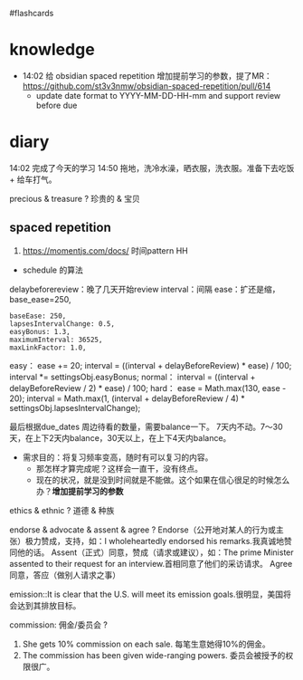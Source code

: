 #flashcards 

# knowledge
- 14:02 给 obsidian spaced repetition 增加提前学习的参数，提了MR：https://github.com/st3v3nmw/obsidian-spaced-repetition/pull/614
	- update date format to YYYY-MM-DD-HH-mm and support review before due


# diary
14:02 完成了今天的学习
14:50 拖地，洗冷水澡，晒衣服，洗衣服。准备下去吃饭 + 给车打气。



precious & treasure
?
珍贵的 & 宝贝 <!--SR:!2023-02-15-05-24,13.5,250-->



## spaced repetition
1. https://momentjs.com/docs/ 时间pattern HH

* schedule 的算法

delaybeforereview：晚了几天开始review
interval：间隔
ease：扩还是缩，base_ease=250, 
```config
baseEase: 250,
lapsesIntervalChange: 0.5,
easyBonus: 1.3,
maximumInterval: 36525,
maxLinkFactor: 1.0,
```

easy：
	ease += 20;
	interval = ((interval + delayBeforeReview) * ease) / 100;	
	interval *= settingsObj.easyBonus;
normal：
	interval = ((interval + delayBeforeReview / 2) * ease) / 100;
hard：
	ease = Math.max(130, ease - 20);
	interval = Math.max(1,
	(interval + delayBeforeReview / 4) * settingsObj.lapsesIntervalChange);

最后根据due_dates 周边待看的数量，需要balance一下。
7天内不动。7～30天，在上下2天内balance，30天以上，在上下4天内balance。

- 需求目的：将复习频率变高，随时有可以复习的内容。
	- 那怎样才算完成呢？这样会一直干，没有终点。
	- 现在的状况，就是没到时间就是不能做。这个如果在信心很足的时候怎么办？**增加提前学习的参数**


ethics & ethnic
?
道德 & 种族 <!--SR:!2023-02-06-16-56,5,250-->

endorse & advocate & assent & agree
?
Endorse（公开地对某人的行为或主张）极力赞成，支持，如：I wholeheartedly endorsed his remarks.我真诚地赞同他的话。
Assent（正式）同意，赞成（请求或建议），如：The prime Minister assented to their request for an interview.首相同意了他们的采访请求。
Agree同意，答应（做别人请求之事） <!--SR:!2023-02-07-17-40,6,250-->


emission::It is clear that the U.S. will meet its emission goals.很明显，美国将会达到其排放目标。 <!--SR:!2023-02-14-19-09,9,250-->

commission: 佣金/委员会
?
1. She gets 10% commission on each sale. 每笔生意她得10%的佣金。
2. The commission has been given wide-ranging powers. 委员会被授予的权限很广。 <!--SR:!2023-02-06-16-06,5,250-->
